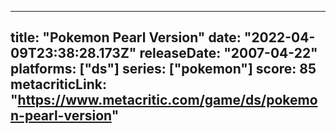 
---
title: "Pokemon Pearl Version"
date: "2022-04-09T23:38:28.173Z"
releaseDate: "2007-04-22"
platforms: ["ds"]
series: ["pokemon"]
score: 85
metacriticLink: "https://www.metacritic.com/game/ds/pokemon-pearl-version"
---
